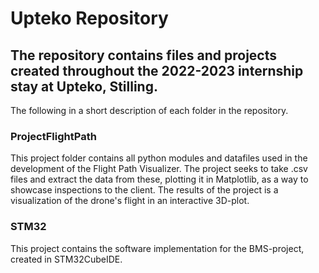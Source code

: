 # Upteko Repository
## The repository contains files and projects created throughout the 2022-2023 internship stay at Upteko, Stilling.

The following in a short description of each folder in the repository.

### ProjectFlightPath
This project folder contains all python modules and datafiles used in the development of the Flight Path Visualizer. The project seeks to take .csv files and extract the data from these, plotting it in Matplotlib, as a way to showcase inspections to the client. The results of the project is a visualization of the drone's flight in an interactive 3D-plot.


### STM32
This project contains the software implementation for the BMS-project, created in STM32CubeIDE.

